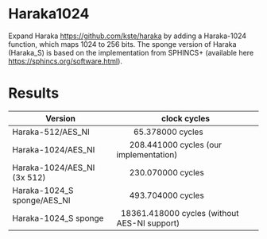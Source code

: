 # Haraka1024

Expand Haraka https://github.com/kste/haraka by adding a Haraka-1024 function, which maps 1024 to 256 bits. The sponge version of Haraka (Haraka_S) is based on the implementation from SPHINCS+ (available here https://sphincs.org/software.html).

# Results

Version                      | clock cycles
-----------------------------|---------------------
Haraka-512/AES_NI            |&nbsp;&nbsp;&nbsp;&nbsp;&nbsp;&nbsp;&nbsp;&nbsp;65.378000 cycles
Haraka-1024/AES_NI           |&nbsp;&nbsp;&nbsp;&nbsp;&nbsp;&nbsp;208.441000 cycles (our implementation)
Haraka-1024/AES_NI (3x 512)  |&nbsp;&nbsp;&nbsp;&nbsp;&nbsp;&nbsp;230.070000 cycles
Haraka-1024_S sponge/AES_NI  |&nbsp;&nbsp;&nbsp;&nbsp;&nbsp;&nbsp;493.704000 cycles
Haraka-1024_S sponge         |&nbsp;&nbsp;18361.418000 cycles (without AES-NI support)
